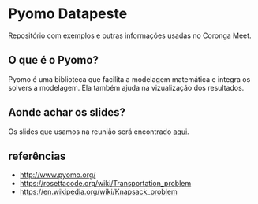 # Pyomo Datapeste

Repositório com exemplos e outras informações usadas no Coronga Meet. 

## O que é o Pyomo?

Pyomo é uma biblioteca que facilita a modelagem matemática e integra os solvers a modelagem. Ela também ajuda na vizualização dos resultados.

## Aonde achar os slides?

Os slides que usamos na reunião será encontrado [aqui](https://docs.google.com/presentation/d/1-glWk314nrwCu9o21eTcRiOjzpDPo2j5z-HERzUfqqc/edit?usp=sharing).

## referências

 - http://www.pyomo.org/
 - https://rosettacode.org/wiki/Transportation_problem
 - https://en.wikipedia.org/wiki/Knapsack_problem
